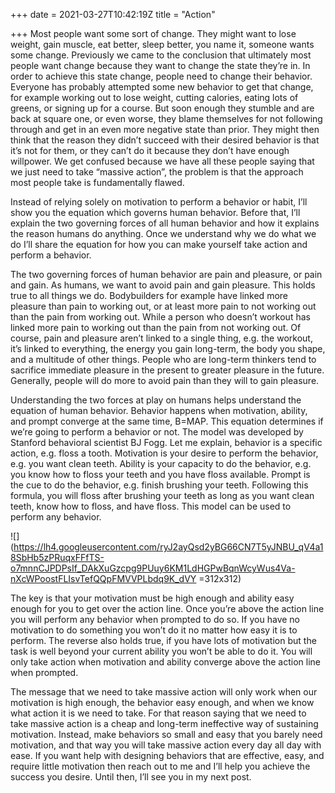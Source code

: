 +++
date = 2021-03-27T10:42:19Z
title = "Action"

+++
Most people want some sort of change. They might want to lose weight, gain muscle, eat better, sleep better, you name it, someone wants some change. Previously we came to the conclusion that ultimately most people want change because they want to change the state they’re in. In order to achieve this state change, people need to change their behavior. Everyone has probably attempted some new behavior to get that change, for example working out to lose weight, cutting calories, eating lots of greens, or signing up for a course. But soon enough they stumble and are back at square one, or even worse, they blame themselves for not following through and get in an even more negative state than prior. They might then think that the reason they didn’t succeed with their desired behavior is that it’s not for them, or they can’t do it because they don’t have enough willpower. We get confused because we have all these people saying that we just need to take “massive action”, the problem is that the approach most people take is fundamentally flawed.

Instead of relying solely on motivation to perform a behavior or habit, I’ll show you the equation which governs human behavior. Before that, I’ll explain the two governing forces of all human behavior and how it explains the reason humans do anything. Once we understand why we do what we do I’ll share the equation for how you can make yourself take action and perform a behavior.

The two governing forces of human behavior are pain and pleasure, or pain and gain. As humans, we want to avoid pain and gain pleasure. This holds true to all things we do. Bodybuilders for example have linked more pleasure than pain to working out, or at least more pain to not working out than the pain from working out. While a person who doesn’t workout has linked more pain to working out than the pain from not working out. Of course, pain and pleasure aren’t linked to a single thing, e.g. the workout, it’s linked to everything, the energy you gain long-term, the body you shape, and a multitude of other things. People who are long-term thinkers tend to sacrifice immediate pleasure in the present to greater pleasure in the future. Generally, people will do more to avoid pain than they will to gain pleasure.

Understanding the two forces at play on humans helps understand the equation of human behavior. Behavior happens when motivation, ability, and prompt converge at the same time, B=MAP. This equation determines if we’re going to perform a behavior or not. The model was developed by Stanford behavioral scientist BJ Fogg. Let me explain, behavior is a specific action, e.g. floss a tooth. Motivation is your desire to perform the behavior, e.g. you want clean teeth. Ability is your capacity to do the behavior, e.g. you know how to floss your teeth and you have floss available. Prompt is the cue to do the behavior, e.g. finish brushing your teeth. Following this formula, you will floss after brushing your teeth as long as you want clean teeth, know how to floss, and have floss. This model can be used to perform any behavior.

![](https://lh4.googleusercontent.com/ryJ2ayQsd2yBG66CN7T5yJNBU_qV4a18SbHb5zPRuqxFFfTS-o7mnnCJPDPsIf_DAkXuGzcpg9PUuy6KM1LdHGPwBqnWcyWus4Va-nXcWPoostFLIsvTefQQpFMVVPLbdq9K_dVY =312x312)

The key is that your motivation must be high enough and ability easy enough for you to get over the action line. Once you’re above the action line you will perform any behavior when prompted to do so. If you have no motivation to do something you won’t do it no matter how easy it is to perform. The reverse also holds true, if you have lots of motivation but the task is well beyond your current ability you won’t be able to do it. You will only take action when motivation and ability converge above the action line when prompted.

  
The message that we need to take massive action will only work when our motivation is high enough, the behavior easy enough, and when we know what action it is we need to take. For that reason saying that we need to take massive action is a cheap and long-term ineffective way of sustaining motivation. Instead, make behaviors so small and easy that you barely need motivation, and that way you will take massive action every day all day with ease. If you want help with designing behaviors that are effective, easy, and require little motivation then reach out to me and I’ll help you achieve the success you desire. Until then, I’ll see you in my next post.